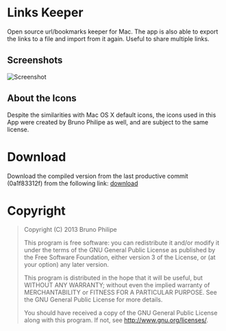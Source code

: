 Links Keeper
============

Open source url/bookmarks keeper for Mac. The app is also able to export the links to a file and import from it again. Useful to share multiple links.

Screenshots
-----------
![Screenshot](http://brunophilipe.com/public/images/ext_linkskeeper_1.png "Screenshot")

About the Icons
---------------
Despite the similarities with Mac OS X default icons, the icons used in this App were created by Bruno Philipe as well, and are subject to the same license.

Download
========
Download the compiled version from the last productive commit (0a1f83312f) from the following link: [download](http://brunophilipe.com/software/linkskeeper_0a1f83312f.zip)

Copyright
=========
>	Copyright (C) 2013 Bruno Philipe
>
>	This program is free software: you can redistribute it and/or modify
>	it under the terms of the GNU General Public License as published by
>	the Free Software Foundation, either version 3 of the License, or
>	(at your option) any later version.
>
>	This program is distributed in the hope that it will be useful,
>	but WITHOUT ANY WARRANTY; without even the implied warranty of
>	MERCHANTABILITY or FITNESS FOR A PARTICULAR PURPOSE.  See the
>	GNU General Public License for more details.
>
>	You should have received a copy of the GNU General Public License
>	along with this program.  If not, see <http://www.gnu.org/licenses/>.

